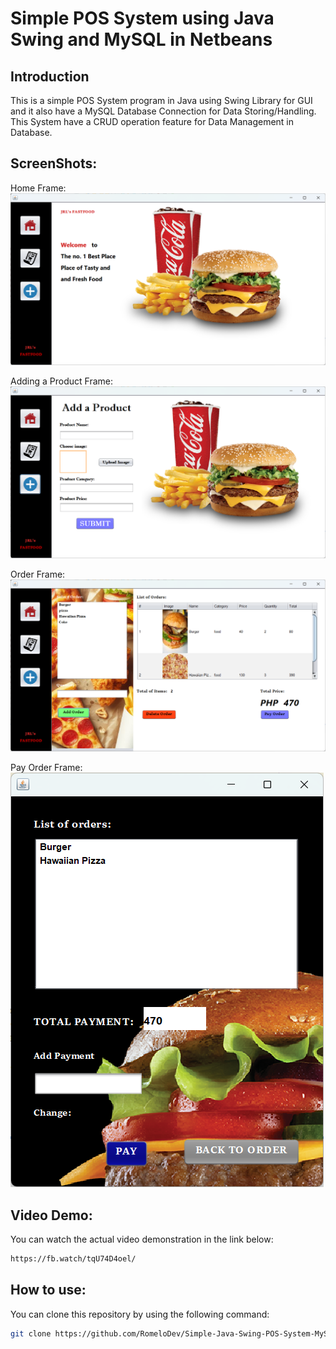 # Simple POS System using Java Swing and MySQL in Netbeans

## Introduction

This is a simple POS System program in Java using Swing Library for GUI and it also have a MySQL Database Connection for Data Storing/Handling. This System have a CRUD operation feature for Data Management in Database. 

## ScreenShots:

Home Frame:
![image](https://github.com/RomeloDev/Simple-Java-Swing-POS-System-MySQL-CRUD/blob/main/screenshot/home.png)

Adding a Product Frame:
![image](https://github.com/RomeloDev/Simple-Java-Swing-POS-System-MySQL-CRUD/blob/main/screenshot/add-product.png)

Order Frame:
![image](https://github.com/RomeloDev/Simple-Java-Swing-POS-System-MySQL-CRUD/blob/main/screenshot/order-product.png)

Pay Order Frame:
![image](https://github.com/RomeloDev/Simple-Java-Swing-POS-System-MySQL-CRUD/blob/main/screenshot/pay-order.png)

## Video Demo:

You can watch the actual video demonstration in the link below:
``` bash
https://fb.watch/tqU74D4oel/
```

## How to use:

You can clone this repository by using the following command:

```bash
git clone https://github.com/RomeloDev/Simple-Java-Swing-POS-System-MySQL-CRUD.git
```
